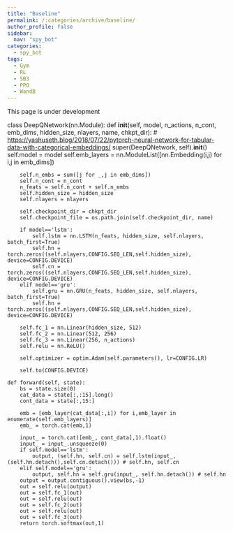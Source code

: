 ```yaml
---
title: "Baseline"
permalink: /:categories/archive/baseline/
author_profile: false
sidebar:
  nav: "spy_bot"
categories:
  - spy_bot
tags:
  - Gym
  - RL
  - SB3
  - PPO
  - WandB
---
```


<style>
.center {
  display: block;
  margin-left: auto;
  margin-right: auto;
  width: 50%;
} 
 
.column {
  float: left;
  width: 50%;
  padding: 5px;
}

.row::after {
  content: "";
  clear: both;
  display: table;
}
</style>

This page is under development


class DeepQNetwork(nn.Module):
    def __init__(self, model, n_actions, n_cont, emb_dims, hidden_size, nlayers, name, chkpt_dir):
        # https://yashuseth.blog/2018/07/22/pytorch-neural-network-for-tabular-data-with-categorical-embeddings/
        super(DeepQNetwork, self).__init__()
        self.model = model
        self.emb_layers = nn.ModuleList([nn.Embedding(i,j) for i,j in emb_dims])
        
        self.n_embs = sum([j for _,j in emb_dims])
        self.n_cont = n_cont
        n_feats = self.n_cont + self.n_embs
        self.hidden_size = hidden_size
        self.nlayers = nlayers
        
        self.checkpoint_dir = chkpt_dir
        self.checkpoint_file = os.path.join(self.checkpoint_dir, name)
        
        if model=='lstm':
            self.lstm = nn.LSTM(n_feats, hidden_size, self.nlayers, batch_first=True)
            self.hn = torch.zeros((self.nlayers,CONFIG.SEQ_LEN,self.hidden_size), device=CONFIG.DEVICE)
            self.cn = torch.zeros((self.nlayers,CONFIG.SEQ_LEN,self.hidden_size), device=CONFIG.DEVICE)
        elif model=='gru':
            self.gru = nn.GRU(n_feats, hidden_size, self.nlayers, batch_first=True)
            self.hn = torch.zeros((self.nlayers,CONFIG.SEQ_LEN,self.hidden_size), device=CONFIG.DEVICE)
            
        self.fc_1 = nn.Linear(hidden_size, 512)
        self.fc_2 = nn.Linear(512, 256)
        self.fc_3 = nn.Linear(256, n_actions)
        self.relu = nn.ReLU()
        
        self.optimizer = optim.Adam(self.parameters(), lr=CONFIG.LR)
        
        self.to(CONFIG.DEVICE)
            
    def forward(self, state):
        bs = state.size(0)
        cat_data = state[:,:15].long()
        cont_data = state[:,15:]

        emb = [emb_layer(cat_data[:,i]) for i,emb_layer in enumerate(self.emb_layers)]
        emb_ = torch.cat(emb,1)
        
        input_ = torch.cat([emb_, cont_data],1).float()
        input_ = input_.unsqueeze(0)
        if self.model=='lstm':
            output, (self.hn, self.cn) = self.lstm(input_, (self.hn.detach(),self.cn.detach())) # self.hn, self.cn
        elif self.model=='gru':
            output, self.hn = self.gru(input_, self.hn.detach()) # self.hn
        output = output.contiguous().view(bs,-1)
        out = self.relu(output)
        out = self.fc_1(out)
        out = self.relu(out)
        out = self.fc_2(out)
        out = self.relu(out)
        out = self.fc_3(out)
        return torch.softmax(out,1)
